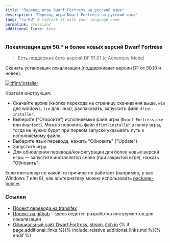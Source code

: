 ```yaml
---
title: "Перевод игры Dwarf Fortress на русский язык"
description: "Перевод игры Dwarf Fortress на русский язык"
lang: "ru-RU" # replace it with your language code
permalink: /russian/
additional_links: true
---
```


### Локализация для 50.* и более новых версий Dwarf Fortress

> Есть поддержка бета-версий DF 51.01 (с Adventure Mode)

Скачать установщик локализации (поддерживает версии DF от 50.10 и новее):

[![dfint/installer](https://img.shields.io/badge/dfint%2Finstaller-forestgreen?style=for-the-badge)](https://github.com/dfint/installer/releases/latest)

Краткая инструкция:

- Скачайте архив (кнопка перехода на страницу скачивания выше, `win` для windows, `lin` для linux), распаковать, запустить файл `dfint-installer`.
- Выберите ("Откройте") исполняемый файл игры (`Dwarf Fortress.exe` или `dwarfort`). Можно положить файл `dfint-installer` в папку игры, тогда не нужно будет при первом запуске указывать путь к исполняемому файлу.
- Выберите язык перевода, нажать "Обновить" ("Update").
- Запустите игру.
- Для обновления перевода/конфигурации для более новых версий игры — запустите инсталлятор снова (при закрытой игре), нажать "Обновить"

Если инсталлер по какой-то причине не работает (например, у вас Windows 7 или 8), как альтернативу можно использовать [package-buidler](https://dfint-package-build.streamlit.app).

### Ссылки

- [Проект перевода на transifex](https://app.transifex.com/dwarf-fortress-translation/dwarf-fortress-steam)
- [Проект на github](https://github.com/dfint) - здесь ведется разработка инструментов для локализации
- [Официальный сайт Dwarf Fortress](https://bay12games.com/dwarves/), [steam](https://store.steampowered.com/app/975370/Dwarf_Fortress/), [itch.io](https://kitfoxgames.itch.io/dwarf-fortress)
{% if page.additional_links %}{% include_relative additional_links.md %}{% endif %}
